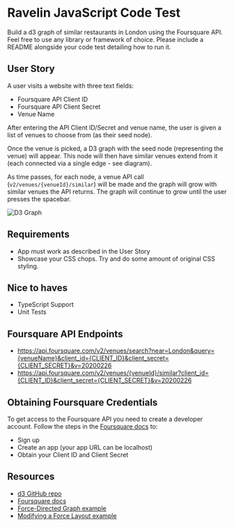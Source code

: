 # Ravelin JavaScript Code Test
Build a d3 graph of similar restaurants in London using the Foursquare API. Feel free to use any library or framework of choice. Please include a README alongside your code test detailing how to run it.

## User Story
A user visits a website with three text fields:

- Foursquare API Client ID
- Foursquare API Client Secret
- Venue Name

After entering the API Client ID/Secret and venue name, the user is given a list of venues to choose from (as their seed node).

Once the venue is picked, a D3 graph with the seed node (representing the venue) will appear. This node will then have similar venues extend from it (each connected via a single edge - see diagram).

As time passes, for each node, a venue API call (`v2/venues/{venueId}/similar`) will be made and the graph will grow with similar venues the API returns. The graph will continue to grow until the user presses the spacebar.

![D3 Graph](https://raw.githubusercontent.com/unravelin/code-test-js/master/graph.png)

## Requirements
- App must work as described in the User Story
- Showcase your CSS chops. Try and do some amount of original CSS styling.

## Nice to haves
- TypeScript Support
- Unit Tests

## Foursquare API Endpoints
- https://api.foursquare.com/v2/venues/search?near=London&query={venueName}&client_id={CLIENT_ID}&client_secret={CLIENT_SECRET}&v=20200226
- https://api.foursquare.com/v2/venues/{venueId}/similar?client_id={CLIENT_ID}&client_secret={CLIENT_SECRET}&v=20200226

## Obtaining Foursquare Credentials
To get access to the Foursquare API you need to create a developer account. Follow the steps in the [Foursquare docs](https://developer.foursquare.com/docs/api) to:
- Sign up
- Create an app (your app URL can be localhost)
- Obtain your Client ID and Client Secret

## Resources
- [d3 GitHub repo](https://github.com/d3/d3)
- [Foursquare docs](https://developer.foursquare.com/docs)
- [Force-Directed Graph example](https://observablehq.com/@d3/force-directed-graph)
- [Modifying a Force Layout example](https://observablehq.com/@pbogden/modifying-a-force-layout)
